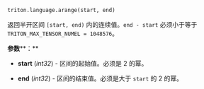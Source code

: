 ```python
triton.language.arange(start, end)
```


返回半开区间 `[start, end)` 内的连续值。`end - start` 必须小于等于 `TRITON_MAX_TENSOR_NUMEL = 1048576`。


**参数****：**

* **start** (*int32*) - 区间的起始值。必须是 2 的幂。

* **end** (*int32*) - 区间的结束值。必须是大于 `start` 的 2 的幂。

